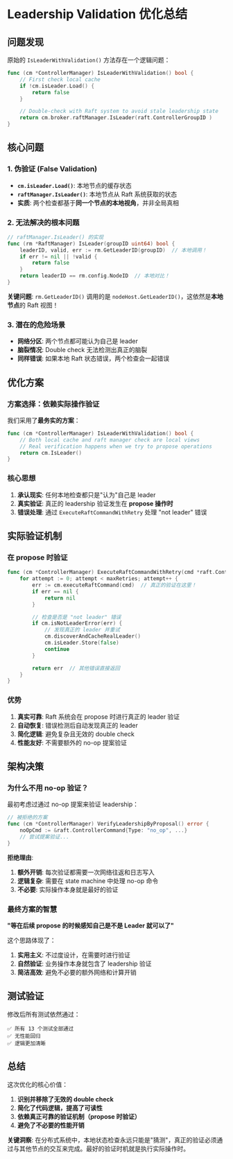 # Leadership Validation 优化总结

## 问题发现

原始的 `IsLeaderWithValidation()` 方法存在一个逻辑问题：

```go
func (cm *ControllerManager) IsLeaderWithValidation() bool {
    // First check local cache
    if !cm.isLeader.Load() {
        return false
    }

    // Double-check with Raft system to avoid stale leadership state
    return cm.broker.raftManager.IsLeader(raft.ControllerGroupID )
}
```

## 核心问题

### 1. 伪验证 (False Validation)
- **`cm.isLeader.Load()`**: 本地节点的缓存状态
- **`raftManager.IsLeader()`**: 本地节点从 Raft 系统获取的状态
- **实质**: 两个检查都基于**同一个节点的本地视角**，并非全局真相

### 2. 无法解决的根本问题
```go
// raftManager.IsLeader() 的实现
func (rm *RaftManager) IsLeader(groupID uint64) bool {
    leaderID, valid, err := rm.GetLeaderID(groupID)  // 本地调用！
    if err != nil || !valid {
        return false
    }
    return leaderID == rm.config.NodeID  // 本地对比！
}
```

**关键问题**: `rm.GetLeaderID()` 调用的是 `nodeHost.GetLeaderID()`，这依然是**本地节点**的 Raft 视图！

### 3. 潜在的危险场景
- **网络分区**: 两个节点都可能认为自己是 leader
- **脑裂情况**: Double check 无法检测出真正的脑裂
- **同样错误**: 如果本地 Raft 状态错误，两个检查会一起错误

## 优化方案

### 方案选择：依赖实际操作验证

我们采用了**最务实的方案**：

```go
func (cm *ControllerManager) IsLeaderWithValidation() bool {
    // Both local cache and raft manager check are local views
    // Real verification happens when we try to propose operations
    return cm.IsLeader()
}
```

### 核心思想

1. **承认现实**: 任何本地检查都只是"认为"自己是 leader
2. **真实验证**: 真正的 leadership 验证发生在 **propose 操作时**
3. **错误处理**: 通过 `ExecuteRaftCommandWithRetry` 处理 "not leader" 错误

## 实际验证机制

### 在 propose 时验证

```go
func (cm *ControllerManager) ExecuteRaftCommandWithRetry(cmd *raft.ControllerCommand, maxRetries int) error {
    for attempt := 0; attempt < maxRetries; attempt++ {
        err := cm.executeRaftCommand(cmd)  // 真正的验证在这里！
        if err == nil {
            return nil
        }

        // 检查是否是 "not leader" 错误
        if cm.isNotLeaderError(err) {
            // 发现真正的 leader 并重试
            cm.discoverAndCacheRealLeader()
            cm.isLeader.Store(false)
            continue
        }

        return err  // 其他错误直接返回
    }
}
```

### 优势

1. **真实可靠**: Raft 系统会在 propose 时进行真正的 leader 验证
2. **自动恢复**: 错误检测后自动发现真正的 leader
3. **简化逻辑**: 避免复杂且无效的 double check
4. **性能友好**: 不需要额外的 no-op 提案验证

## 架构决策

### 为什么不用 no-op 验证？

最初考虑过通过 no-op 提案来验证 leadership：

```go
// 被拒绝的方案
func (cm *ControllerManager) VerifyLeadershipByProposal() error {
    noOpCmd := &raft.ControllerCommand{Type: "no_op", ...}
    // 尝试提案验证...
}
```

**拒绝理由**:
1. **额外开销**: 每次验证都需要一次网络往返和日志写入
2. **逻辑复杂**: 需要在 state machine 中处理 no-op 命令
3. **不必要**: 实际操作本身就是最好的验证

### 最终方案的智慧

**"等在后续 propose 的时候感知自己是不是 Leader 就可以了"**

这个思路体现了：
1. **实用主义**: 不过度设计，在需要时进行验证
2. **自然验证**: 业务操作本身就包含了 leadership 验证
3. **简洁高效**: 避免不必要的额外网络和计算开销

## 测试验证

修改后所有测试依然通过：
```
✅ 所有 13 个测试全部通过
✅ 无性能回归
✅ 逻辑更加清晰
```

## 总结

这次优化的核心价值：

1. **识别并移除了无效的 double check**
2. **简化了代码逻辑，提高了可读性**
3. **依赖真正可靠的验证机制（propose 时验证）**
4. **避免了不必要的性能开销**

**关键洞察**: 在分布式系统中，本地状态检查永远只能是"猜测"，真正的验证必须通过与其他节点的交互来完成。最好的验证时机就是执行实际操作时。 